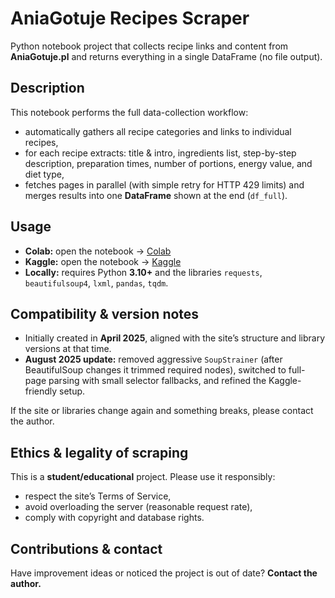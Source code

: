 # AniaGotuje Recipes Scraper

Python notebook project that collects recipe links and content from **AniaGotuje.pl** and returns everything in a single DataFrame (no file output).

## Description
This notebook performs the full data-collection workflow:
- automatically gathers all recipe categories and links to individual recipes,
- for each recipe extracts: title & intro, ingredients list, step-by-step description, preparation times, number of portions, energy value, and diet type,
- fetches pages in parallel (with simple retry for HTTP 429 limits) and merges results into one **DataFrame** shown at the end (`df_full`).

## Usage
- **Colab:** open the notebook → [Colab](https://colab.research.google.com/drive/16vtPFiU6ftd2vZAU-77HwGbIuhrg7A1b)  
- **Kaggle:** open the notebook → [Kaggle](https://www.kaggle.com/code/bartekmietlicki/aniagotuje-recipes-scraper)  
- **Locally:** requires Python **3.10+** and the libraries `requests`, `beautifulsoup4`, `lxml`, `pandas`, `tqdm`.

## Compatibility & version notes
- Initially created in **April 2025**, aligned with the site’s structure and library versions at that time.  
- **August 2025 update:** removed aggressive `SoupStrainer` (after BeautifulSoup changes it trimmed required nodes), switched to full-page parsing with small selector fallbacks, and refined the Kaggle-friendly setup.

If the site or libraries change again and something breaks, please contact the author.

## Ethics & legality of scraping
This is a **student/educational** project. Please use it responsibly:
- respect the site’s Terms of Service,
- avoid overloading the server (reasonable request rate),
- comply with copyright and database rights.

## Contributions & contact
Have improvement ideas or noticed the project is out of date? **Contact the author.**

